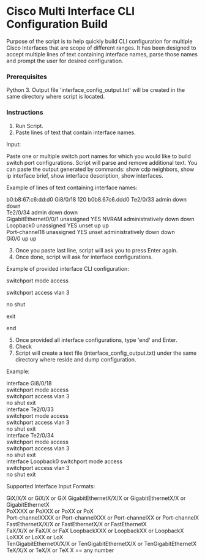 # Cisco Multi Interface CLI Configuration Build

Purpose of the script is to help quickly build CLI configuration for multiple Cisco Interfaces that are scope of different ranges. It has been designed to accept multiple lines of text containing interface names, parse those names and prompt the user for desired configuration. 

### Prerequisites

Python 3.
Output file 'interface_config_output.txt' will be created in the same directory where script is located.


### Instructions

1.	Run Script. 
2.	Paste lines of text that contain interface names.

Input:

Paste one or multiple switch port names for which you would like to build 
switch port configurations. Script will parse and remove additional text. 
You can paste the output generated by commands: show cdp neighbors, show ip interface brief, show interface description, show interfaces.

Example of lines of text containing interface names:

b0:b8:67:c6:dd:d0   Gi8/0/18       120                        b0b8.67c6.ddd0
Te2/0/33                       admin down     down    
Te2/0/34                       admin down     down  
GigabitEthernet0/0/1   unassigned      YES NVRAM  administratively down down   
Loopback0              unassigned      YES unset  up                    up  
Port-channel18         unassigned      YES unset  administratively down down  
Gi0/0                          up             up  

3. Once you paste last line, script will ask you to press Enter again. 
4. Once done, script will ask for interface configurations. 

Example of provided interface CLI configuration:

switchport mode access

switchport access vlan 3

no shut

exit

end

5. Once provided all interface configurations, type 'end' and Enter. 
6. Check 
7. Script will create a text file (interface_config_output.txt) under the same directory where reside and dump configuration. 

Example:

interface Gi8/0/18  
switchport mode access  
switchport access vlan 3    
no shut 
exit       
interface Te2/0/33  
switchport mode access  
switchport access vlan 3    
no shut 
exit    
interface Te2/0/34  
switchport mode access  
switchport access vlan 3    
no shut 
exit    
interface Loopback0 
switchport mode access  
switchport access vlan 3    
no shut 
exit    

Supported Interface Input Formats:

GiX/X/X or GiX/X or GiX 
GigabitEthernetX/X/X or GigabitEthernetX/X or GigabitEthernetX  
PoXXXX or PoXXX or PoXX or PoX  
Port-channelXXXX or Port-channelXXX or Port-channelXX or Port-channelX  
FastEthernetX/X/X or FastEthernetX/X or FastEthernetX   
FaX/X/X or FaX/X or FaX 
LoopbackXXX or LoopbackXX or LoopbackX  
LoXXX or LoXX or LoX    
TenGigabitEthernetX/X/X or TenGigabitEthernetX/X or TenGigabitEthernetX 
TeX/X/X or TeX/X or TeX 
X == any number 

